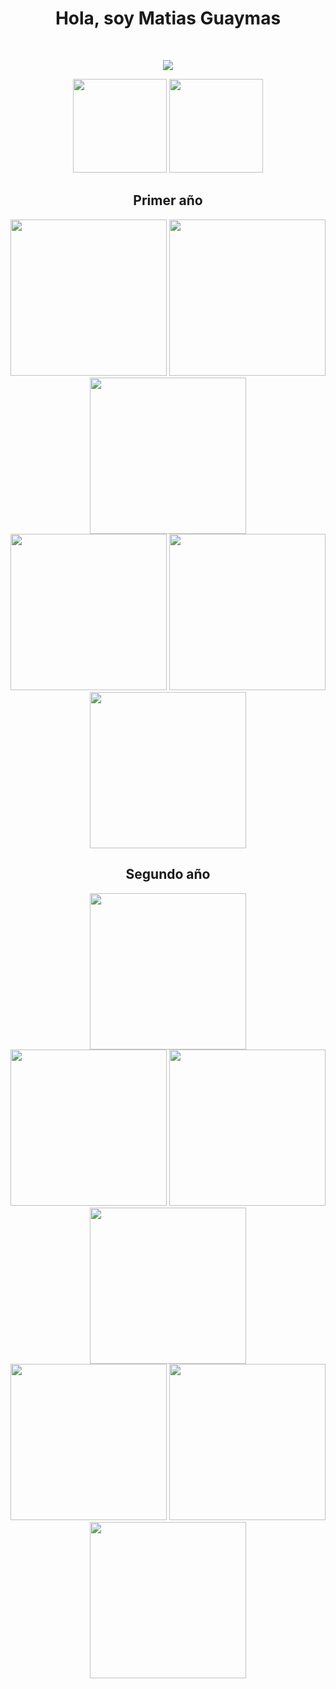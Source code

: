 <h1 align="center">Hola, soy Matias Guaymas </h1>

<br>

<p align="center">
  <img align="center" src="https://media1.tenor.com/m/bGS2OhhN9tsAAAAC/hello-gojo-satoru.gif"/>
</p>

<div align="center">
  <img src="https://github-readme-stats.vercel.app/api?username=MatiasGuaymas&show_icons=true&theme=midnight-purple&border_color=474554" height="150" />
  <img src="https://github-readme-stats.vercel.app/api/top-langs/?username=MatiasGuaymas&layout=compact&theme=midnight-purple&border_color=474554" height="150"/>
</div>

  
<h2 align="center">Primer año</h2>
<div align="center">
    <a href="https://github.com/MatiasGuaymas/1er-Semestre"><img width="250" src="https://denvercoder1-github-readme-stats.vercel.app/api/pin/?username=MatiasGuaymas&repo=1er-Semestre&theme=midnight-purple&border_color=474554&icon_color=F8D866&show_icons=false"></a>
    <a href="https://github.com/MatiasGuaymas/CADP-Practicas"><img width="250" src="https://denvercoder1-github-readme-stats.vercel.app/api/pin/?username=MatiasGuaymas&repo=CADP-Practicas&theme=midnight-purple&icon_color=F8D866&show_icons=false&border_color=474554"></a>
    <a href="https://github.com/MatiasGuaymas/OC-Practicas"><img width="250" src="https://denvercoder1-github-readme-stats.vercel.app/api/pin/?username=MatiasGuaymas&repo=OC-Practicas&theme=midnight-purple&icon_color=F8D866&show_icons=false&border_color=474554"></a>
<br>
    <a href="https://github.com/MatiasGuaymas/2do-Semestre"><img width="250" src="https://denvercoder1-github-readme-stats.vercel.app/api/pin/?username=MatiasGuaymas&repo=2do-Semestre&theme=midnight-purple&icon_color=F8D866&show_icons=false&border_color=474554"></a>
    <a href="https://github.com/MatiasGuaymas/Taller-Programacion"><img width="250" src="https://denvercoder1-github-readme-stats.vercel.app/api/pin/?username=MatiasGuaymas&repo=Taller-Programacion&theme=midnight-purple&icon_color=F8D866&show_icons=false&border_color=474554"></a>
    <a href="https://github.com/MatiasGuaymas/Arquitectura-Computadoras"><img width="250" src="https://denvercoder1-github-readme-stats.vercel.app/api/pin/?username=MatiasGuaymas&repo=Arquitectura-Computadoras&theme=midnight-purple&icon_color=F8D866&show_icons=false&border_color=474554"></a>
</div>


<h2 align="center">Segundo año</h2>
<div align="center">
    <a href="https://github.com/MatiasGuaymas/3er-Semestre"><img width="250" src="https://denvercoder1-github-readme-stats.vercel.app/api/pin/?username=MatiasGuaymas&repo=3er-Semestre&theme=midnight-purple&icon_color=F8D866&show_icons=false&border_color=474554"></a>
    <br>
    <a href="https://github.com/MatiasGuaymas/AYED"><img width="250" src="https://denvercoder1-github-readme-stats.vercel.app/api/pin/?username=MatiasGuaymas&repo=AYED&theme=midnight-purple&icon_color=F8D866&show_icons=false&border_color=474554"></a>
    <a href="https://github.com/MatiasGuaymas/FOD"><img width="250" src="https://denvercoder1-github-readme-stats.vercel.app/api/pin/?username=MatiasGuaymas&repo=FOD&theme=midnight-purple&icon_color=F8D866&show_icons=false&border_color=474554"></a>
    <a href="https://github.com/MatiasGuaymas/Seminario-JS"><img width="250" src="https://denvercoder1-github-readme-stats.vercel.app/api/pin/?username=MatiasGuaymas&repo=Seminario-JS&theme=midnight-purple&icon_color=F8D866&show_icons=false&border_color=474554"></a>
    <br>
    <a href="https://github.com/MatiasGuaymas/DBD"><img width="250" src="https://denvercoder1-github-readme-stats.vercel.app/api/pin/?username=MatiasGuaymas&repo=DBD&theme=midnight-purple&icon_color=F8D866&show_icons=false&border_color=474554"></a>
    <a href="https://github.com/MatiasGuaymas/OO1"><img width="250" src="https://denvercoder1-github-readme-stats.vercel.app/api/pin/?username=MatiasGuaymas&repo=OO1&theme=midnight-purple&icon_color=F8D866&show_icons=false&border_color=474554"></a>
    <a href="https://github.com/MatiasGuaymas/ISO"><img width="250" src="https://denvercoder1-github-readme-stats.vercel.app/api/pin/?username=MatiasGuaymas&repo=ISO&theme=midnight-purple&icon_color=F8D866&show_icons=false&border_color=474554"></a>
<br>
</div>
